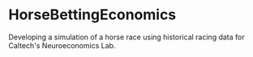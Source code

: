 # HorseBettingEconomics
Developing a simulation of a horse race using historical racing data for Caltech's Neuroeconomics Lab. 
